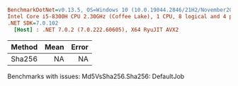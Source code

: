 ``` ini

BenchmarkDotNet=v0.13.5, OS=Windows 10 (10.0.19044.2846/21H2/November2021Update)
Intel Core i5-8300H CPU 2.30GHz (Coffee Lake), 1 CPU, 8 logical and 4 physical cores
.NET SDK=7.0.102
  [Host] : .NET 7.0.2 (7.0.222.60605), X64 RyuJIT AVX2


```
| Method | Mean | Error |
|------- |-----:|------:|
| Sha256 |   NA |    NA |

Benchmarks with issues:
  Md5VsSha256.Sha256: DefaultJob
